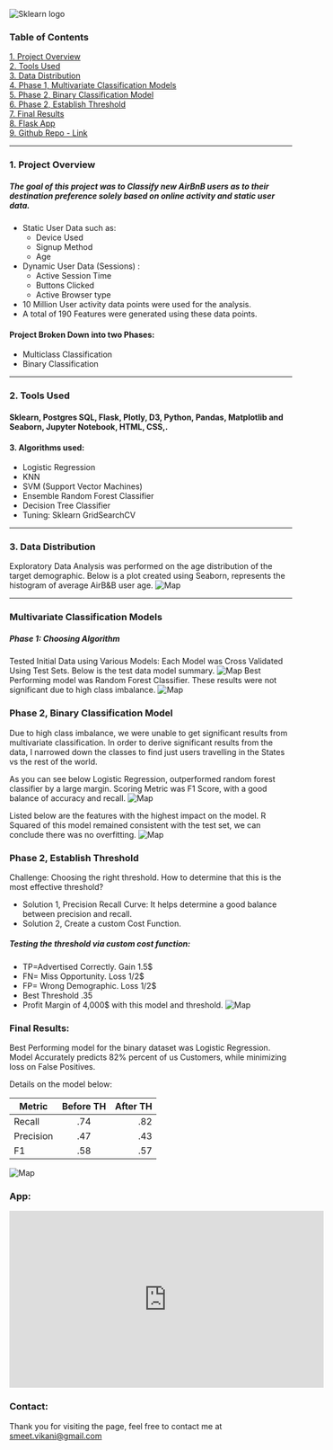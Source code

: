 ![Sklearn logo](https://raw.githubusercontent.com/smeetvikani/smeetvikani.github.io/master/_posts/images/project4/plots/airbnb-128.png)

### Table of Contents
[1. Project Overview](#section-a)  
[2. Tools Used](#section-b)  
[3. Data Distribution](#section-b2)  
[4. Phase 1, Multivariate Classification Models](#section-c)    
[5. Phase 2, Binary Classification Model](#section-c2)   
[6. Phase 2, Establish Threshold](#section-c3)  
[7. Final Results](#section-e)  
[8. Flask App](#section-end)  
[9. Github Repo - Link](https://github.com/smeetvikani/AirBnB_User_Behavior_Classification)


---

### <a name="section-a"></a>1.  Project Overview
##### The goal of this project was to Classify new AirBnB users as to their destination preference solely based on online activity and static user data. 
* Static User Data such as: 
	* Device Used
	* Signup Method
	* Age
* Dynamic User Data (Sessions) :
	* Active Session Time
	*  Buttons Clicked
	*  Active Browser type
* 10 Million User activity data points were used for the analysis. 
* A total of 190 Features were generated using these data points. 

#### Project Broken Down into two Phases: 
* Multiclass Classification
* Binary Classification 

---

### <a name="section-b"></a>2.  Tools Used

#### Sklearn, Postgres SQL, Flask, Plotly, D3, Python, Pandas, Matplotlib and Seaborn, Jupyter Notebook, HTML, CSS,.

#### 3. Algorithms used: 
*   Logistic Regression
*   KNN
*   SVM (Support Vector Machines)
*   Ensemble Random Forest Classifier 
*   Decision Tree Classifier
*   Tuning: Sklearn GridSearchCV

---
### <a name="section-b2"></a>3.  Data Distribution
Exploratory Data Analysis was performed on the age distribution of the target demographic. Below is a plot created using Seaborn, represents the histogram of average AirB&B user age.
![Map](https://raw.githubusercontent.com/smeetvikani/smeetvikani.github.io/master/_posts/images/project4/plots/fig.jpeg)

---
### <a name="section-c"></a> Multivariate Classification Models

##### Phase 1: Choosing Algorithm

Tested Initial Data using Various Models: Each Model was Cross Validated Using Test Sets. Below is the test data model summary. 
![Map](http://downloadforpc.net/Metis/project4/plots/compare.jpeg)
Best Performing model was Random Forest Classifier. These results were not significant due to high class imbalance. 
![Map](https://raw.githubusercontent.com/smeetvikani/smeetvikani.github.io/master/_posts/images/project4/plots/rfc_score.png)



### <a name="section-c2"></a> Phase 2, Binary Classification Model
Due to high class imbalance, we were unable to get significant results from multivariate classification. In order to derive significant results from the data, I narrowed down the classes to find just users travelling in the States vs the rest of the world. 

As you can see below Logistic Regression, outperformed random forest classifier by a large margin. Scoring Metric was F1 Score, with a good balance of accuracy and recall. 
![Map](https://raw.githubusercontent.com/smeetvikani/smeetvikani.github.io/master/_posts/images/project4/plots/compare2.jpeg)


Listed below are the features with the highest impact on the model. R Squared of this model remained consistent with the test set, we can conclude there was no overfitting. 
![Map](https://raw.githubusercontent.com/smeetvikani/smeetvikani.github.io/master/_posts/images/project4/plots/coef.jpeg)





### <a name="section-c3"></a> Phase 2, Establish Threshold

Challenge: Choosing the right threshold. How to determine that this is the most effective threshold?

* Solution 1, Precision Recall Curve: It helps determine a good balance between precision and recall.
* Solution 2, Create a custom Cost Function.  


##### Testing the threshold via custom cost function: 

* TP=Advertised Correctly. Gain 1.5$
* FN= Miss Opportunity. Loss  1/2$ 
* FP= Wrong Demographic. Loss 1/2$ 
* Best Threshold  .35
* Profit Margin of 4,000$ with this model and threshold.
![Map](https://raw.githubusercontent.com/smeetvikani/smeetvikani.github.io/master/_posts/images/project4/plots/first_joint.jpeg)



### <a name="section-e"></a> Final Results: 

Best Performing model for the binary dataset was Logistic Regression. Model Accurately predicts 82% percent of us Customers, while minimizing loss on False Positives. 

Details on the model below: 

| Metric   |      Before TH      |  After TH |
|----------|:-------------:|------:|
| Recall |  .74 | .82 |
| Precision |  .47   |   .43 |
| F1 | .58  |    .57 |

![Map](https://raw.githubusercontent.com/smeetvikani/smeetvikani.github.io/master/_posts/images/project4/plots/confusion.jpeg)


### <a name="section-end"></a> App:

<iframe width="560" height="315" src="https://www.youtube.com/embed/cy9QusUc8Is" frameborder="0" allow="autoplay; encrypted-media" allowfullscreen></iframe>



### <a name="section-end"></a> Contact:
Thank you for visiting the page, feel free to contact me at smeet.vikani@gmail.com



